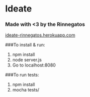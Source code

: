# Ideate
### Made with <3 by the Rinnegatos

[ideate-rinnegatos.herokuapp.com](ideate-rinnegatos.herokuapp.com)

###To install & run:
1. npm install
2. node server.js 
3. Go to localhost:8080

###To run tests:
1. npm install
2. mocha tests/
